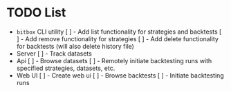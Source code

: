 # TODO List

* `bitbox` CLI utility
    [ ] - Add list functionality for strategies and backtests
    [ ] - Add remove functionality for strategies
    [ ] - Add delete functionality for backtests (will also delete history file)
* Server
    [ ] - Track datasets
* Api
    [ ] - Browse datasets
    [ ] - Remotely initiate backtesting runs with specified strategies, datasets, etc.
* Web UI
    [ ] - Create web ui
    [ ] - Browse backtests
    [ ] - Initiate backtesting runs
